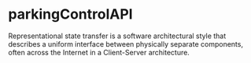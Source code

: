 # parkingControlAPI
Representational state transfer is a software architectural style that describes a uniform interface between physically separate components, often across the Internet in a Client-Server architecture.
